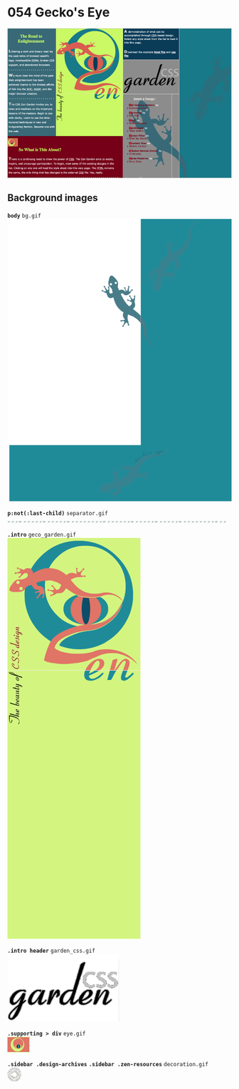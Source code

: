 # 054 Gecko's Eye
![](054.jpg)

## Background images

**`body`** `bg.gif`  
![](../src/054/bg.gif)

**`p:not(:last-child)`** `separator.gif`  
![](../src/054/separator.gif)

**`.intro`** `geco_garden.gif`  
![](../src/054/geco_garden.gif)

**`.intro header`** `garden_css.gif`  
![](../src/054/garden_css.gif)

**`.supporting > div`** `eye.gif`  
![](../src/054/eye.gif)

**`.sidebar .design-archives`** **`.sidebar .zen-resources`** `decoration.gif`  
![](../src/054/decoration.gif)




